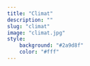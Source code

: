 ```yaml
---
title: "Climat"
description: ""
slug: "climat"
image: "climat.jpg"
style:
    background: "#2a9d8f"
    color: "#fff"
---
```

